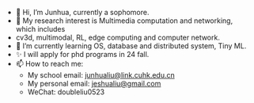 
<!--
**JunhuaLiu0/junhualiu0** is a ✨ _special_ ✨ repository because its `README.md` (this file) appears on your GitHub profile.

Here are some ideas to get you started:

- 🔭 I’m currently working on ...
- 🌱 I’m currently learning ...
- 👯 I’m looking to collaborate on ...
- 🤔 I’m looking for help with ...
- 💬 Ask me about ...
- 📫 How to reach me: ...
- 😄 Pronouns: ...
- ⚡ Fun fact: ...
-->

- 👋 Hi, I’m Junhua, currently a sophomore. 
- 👀 My research interest is Multimedia computation and networking, which includes
- cv3d, multimodal, RL, edge computing and computer network.
- 🌱 I’m currently learning OS, database and distributed system, Tiny ML.
- ✨ I will apply for phd programs in 24 fall.
- 📫 How to reach me: 
  - My school email: junhualiu@link.cuhk.edu.cn
  - My personal email: jeshualiu@gmail.com
  - WeChat: doubleliu0523
